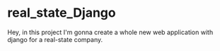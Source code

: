 # real_state_Django
Hey, in this project I'm gonna create a whole new web application with django for a real-state company.
